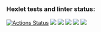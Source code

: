 ### Hexlet tests and linter status:

[![Actions Status](https://github.com/Renatius86/php-project-lvl1/workflows/hexlet-check/badge.svg)](https://github.com/Renatius86/php-project-lvl1/actions)
<a href="https://codeclimate.com/github/Renatius86/php-project-lvl1/maintainability"><img src="https://api.codeclimate.com/v1/badges/4779b2de9c8e4bfd307a/maintainability" /></a>
<a href="https://asciinema.org/a/nseoO4UIXjoTPMg2SlvFmFR61" target="_blank"><img src="https://asciinema.org/a/nseoO4UIXjoTPMg2SlvFmFR61.svg" /></a>
<a href="https://asciinema.org/a/Gt9hcQxDjO7brTLGg2JZHYjUq" target="_blank"><img src="https://asciinema.org/a/Gt9hcQxDjO7brTLGg2JZHYjUq.svg" /></a>
<a href="https://asciinema.org/a/a9eAUgYFTvVdS9UdUDGz4H7jg" target="_blank"><img src="https://asciinema.org/a/a9eAUgYFTvVdS9UdUDGz4H7jg.svg" /></a>
<a href="https://asciinema.org/a/OL1b1xtMDGnIWt4MIp8LY7ZfF" target="_blank"><img src="https://asciinema.org/a/OL1b1xtMDGnIWt4MIp8LY7ZfF.svg" /></a>

